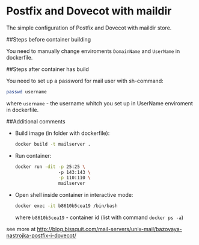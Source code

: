 # Postfix and Dovecot with maildir
The simple configuration of Postfix and Dovecot with maildir store.

##Steps before container building

You need to manually change enviroments `DomainName` and `UserName` in dockerfile.

##Steps after container has build

You need to set up a password for mail user with sh-command:
  ```bash
  passwd username
  ```

where `username` - the username whitch you set up in UserName enviroment in dockerfile.

##Additional comments

- Build image (in folder with dockerfile):
  ```bash
  docker build -t mailserver .
  ```

- Run container:
  ```bash
  docker run -dit -p 25:25 \ 
                  -p 143:143 \
                  -p 110:110 \
                  mailserver
  ```
                
- Open shell inside container in interactive mode:
  ```bash
  docker exec -it b8610b5cea19 /bin/bash
  ```

  where `b8610b5cea19` - container id (list with command `docker ps -a`)


see more at http://blog.bissquit.com/mail-servers/unix-mail/bazovaya-nastrojka-postfix-i-dovecot/
